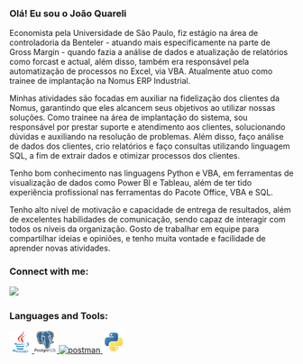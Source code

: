 ### Olá! Eu sou o João Quareli

<!--
**JQuareli/JQuareli** is a ✨ _special_ ✨ repository because its `README.md` (this file) appears on your GitHub profile.

Here are some ideas to get you started:

-->

Economista pela Universidade de São Paulo, fiz estágio na área de controladoria da Benteler - atuando mais especificamente na parte de Gross Margin - quando fazia a análise de dados e atualização de relatórios como forcast e actual, além disso, também era responsável pela automatização de processos no Excel, via VBA. Atualmente atuo como trainee de implantação na Nomus ERP Industrial.

Minhas atividades são focadas em auxiliar na fidelização dos clientes da Nomus, garantindo que eles alcancem seus objetivos ao utilizar nossas soluções. Como trainee na área de implantação do sistema, sou responsável por prestar suporte e atendimento aos clientes, solucionando dúvidas e auxiliando na resolução de problemas. Além disso, faço análise de dados dos clientes, crio relatórios e faço consultas utilizando linguagem SQL, a fim de extrair dados e otimizar processos dos clientes.


Tenho bom conhecimento nas linguagens Python e VBA, em ferramentas de visualização de dados como Power BI e Tableau, além de ter tido experiência profissional nas ferramentas do Pacote Office, VBA e SQL.

Tenho alto nível de motivação e capacidade de entrega de resultados, além de excelentes habilidades de comunicação, sendo capaz de interagir com todos os níveis da organização. Gosto de trabalhar em equipe para compartilhar ideias e opiniões, e tenho muita vontade e facilidade de aprender novas atividades.

<div>
<h3 align="left">Connect with me:</h3>
<p align="left">
<a href="https://www.linkedin.com/in/joao-quareli" target="_blank"><img src="https://img.shields.io/badge/-LinkedIn-%230077B5?style=for-the-badge&logo=linkedin&logoColor=white" target="_blank"></a> 
</p>

<h3 align="left">Languages and Tools:</h3>
<p align="left"> <a href="https://www.java.com" target="_blank" rel="noreferrer"> <img src="https://raw.githubusercontent.com/devicons/devicon/master/icons/java/java-original.svg" alt="java" width="40" height="40"/> </a> <a href="https://www.postgresql.org" target="_blank" rel="noreferrer"> <img src="https://raw.githubusercontent.com/devicons/devicon/master/icons/postgresql/postgresql-original-wordmark.svg" alt="postgresql" width="40" height="40"/> </a> <a href="https://postman.com" target="_blank" rel="noreferrer"> <img src="https://www.vectorlogo.zone/logos/getpostman/getpostman-icon.svg" alt="postman" width="40" height="40"/> </a> <a href="https://www.python.org" target="_blank" rel="noreferrer"> <img src="https://raw.githubusercontent.com/devicons/devicon/master/icons/python/python-original.svg" alt="python" width="40" height="40"/> </a> </p>

</div>
